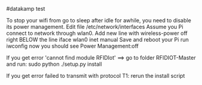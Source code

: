 #datakamp
test


To stop your wifi from go to sleep after idle for awhile, you need to disable its power management.
Edit file /etc/network/interfaces
Assume you Pi connect to network through wlan0. Add new line with wireless-power off right BELOW the line iface wlan0 inet manual
Save and reboot your Pi
run iwconfig now you should see Power Management:off


If you get error 'cannot find module RFIDIot' ==> go to folder RFIDIOT-Master and run:
sudo python ./setup.py install


If you get error failed to transmit with protocol T1:
rerun the install script